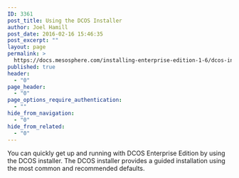 ```yaml
---
ID: 3361
post_title: Using the DCOS Installer
author: Joel Hamill
post_date: 2016-02-16 15:46:35
post_excerpt: ""
layout: page
permalink: >
  https://docs.mesosphere.com/installing-enterprise-edition-1-6/dcos-installer/
published: true
header:
  - "0"
page_header:
  - "0"
page_options_require_authentication:
  - ""
hide_from_navigation:
  - "0"
hide_from_related:
  - "0"
---
```

You can quickly get up and running with DCOS Enterprise Edition by using the DCOS installer. The DCOS installer provides a guided installation using the most common and recommended defaults.